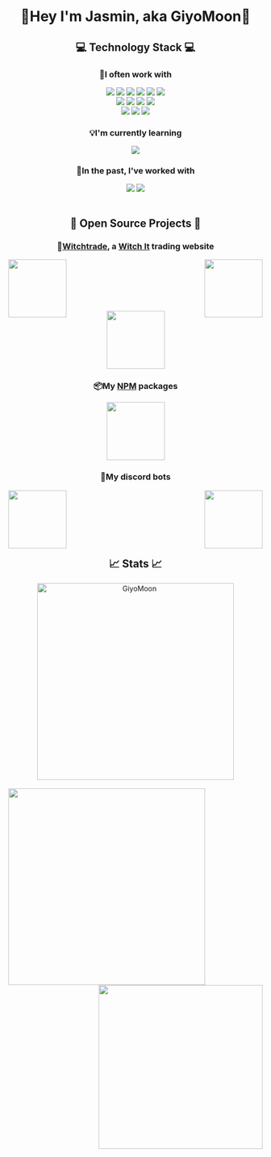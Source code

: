 <h1 align="center">🌺Hey I'm Jasmin, aka GiyoMoon🌺
<h2 align="center">💻 Technology Stack 💻</h2>
<h3 align="center">💜I often work with</h3>
<div align="center">
  <img src="https://img.shields.io/badge/React%20-%23404040.svg?&style=flat-square&logo=react&logoColor=A860FE"/>
  <img src="https://img.shields.io/badge/Next.js%20-%23404040.svg?&style=flat-square&logo=next.js&logoColor=A860FE"/>
  <img src="https://img.shields.io/badge/NestJS%20-%23404040.svg?&style=flat-square&logo=nestjs&logoColor=A860FE"/>
  <img src="https://img.shields.io/badge/Node.js%20-%23404040.svg?&style=flat-square&logo=node.js&logoColor=A860FE"/>
  <img src="https://img.shields.io/badge/Angular%20-%23404040.svg?&style=flat-square&logo=angular&logoColor=A860FE"/>
  <img src="https://img.shields.io/badge/Tailwind_CSS%20-%23404040.svg?&style=flat-square&logo=tailwind-css&logoColor=A860FE"/>
</div>
<div align="center">
  <img src="https://img.shields.io/badge/Typescript%20-%23404040.svg?&style=flat-square&logo=typescript&logoColor=DD58C1"/>
  <img src="https://img.shields.io/badge/Javascript%20-%23404040.svg?&style=flat-square&logo=javascript&logoColor=DD58C1"/>
  <img src="https://img.shields.io/badge/HTML5%20-%23404040.svg?&style=flat-square&logo=html5&logoColor=DD58C1"/>
  <img src="https://img.shields.io/badge/CSS3%20-%23404040.svg?&style=flat-square&logo=css3&logoColor=DD58C1"/>
</div>
<div align="center">
  <img src="https://img.shields.io/badge/Docker%20-%23404040.svg?&style=flat-square&logo=docker&logoColor=A860FE"/>
  <img src="https://img.shields.io/badge/Git%20-%23404040.svg?&style=flat-square&logo=git&logoColor=A860FE"/>
  <img src="https://img.shields.io/badge/MySQL%20-%23404040.svg?&style=flat-square&logo=mysql&logoColor=A860FE"/>
</div>
<h3 align="center">💡I'm currently learning</h3>
<div align="center">
  <img src="https://img.shields.io/badge/React_Native%20-%23404040.svg?&style=flat-square&logo=react&logoColor=DD58C1"/>
</div>
<h3 align="center">💫In the past, I've worked with</h3>
<div align="center">
  <img src="https://img.shields.io/badge/Java%20-%23404040.svg?&style=flat-square&logo=java&logoColor=A860FE"/>
  <img src="https://img.shields.io/badge/Python%20-%23404040.svg?&style=flat-square&logo=python&logoColor=A860FE"/>
</div>
<br/>

<h2 align="center">📘 Open Source Projects 📘</h2>
<h3 align="center">🔮<a href="https://witchtrade.org">Witchtrade</a>, a <a href="https://store.steampowered.com/app/559650/Witch_It/">Witch It</a> trading website</h3>
<div width="100%" align="center">
  <a align="left" href="https://github.com/WitchTrade/frontend"><img align="left" height="115" src="https://github-readme-stats.vercel.app/api/pin/?username=WitchTrade&repo=frontend&theme=jolly&border_color=A860FE&border_radius=10"></a>
  <a align="right" href="https://github.com/WitchTrade/backend"><img align="right" height="115" src="https://github-readme-stats.vercel.app/api/pin/?username=WitchTrade&repo=backend&theme=jolly&border_color=A860FE&border_radius=10"></a>
</div>
<br/><br/><br/><br/><br/><br/>
<div width="100%" align="center">
  <a href="https://github.com/WitchTrade/witchitsrvstats"><img height="115" src="https://github-readme-stats.vercel.app/api/pin/?username=WitchTrade&repo=witchitsrvstats&theme=jolly&border_color=A860FE&border_radius=10"></a>
</div>
<h3 align="center">📦My <a href="https://www.npmjs.com/~giyomoon">NPM</a> packages</h3>
<div width="100%" align="center">
  <a href="https://github.com/GiyoMoon/steam-server-query"><img height="115" src="https://github-readme-stats.vercel.app/api/pin/?username=GiyoMoon&repo=steam-server-query&theme=jolly&border_color=A860FE&border_radius=10"></a>
</div>
<h3 align="center">🤖My discord bots</h3>
<div width="100%" align="center">
  <a align="left" href="https://github.com/GiyoMoon/EVE"><img align="left" height="115" src="https://github-readme-stats.vercel.app/api/pin/?username=GiyoMoon&repo=EVE&theme=jolly&border_color=A860FE&border_radius=10"></a>
  <a align="right" href="https://github.com/GiyoMoon/Momo"><img align="right" height="115" src="https://github-readme-stats.vercel.app/api/pin/?username=GiyoMoon&repo=Momo&theme=jolly&border_color=A860FE&border_radius=10"></a>
</div>
<br/><br/><br/><br/><br/><br/>

<h2 align="center">📈 Stats 📈</h2>
<div align=center>
  <div align=center>
      <img width=390 src="https://github-readme-streak-stats.herokuapp.com?user=GiyoMoon&theme=jolly&hide_border=true&date_format=j%20M%5B%20Y%5D" alt="GiyoMoon" />
  </div>
  <br/>
  <div align=center>
      <img align="left" width=390 src="https://github-readme-stats.vercel.app/api?username=GiyoMoon&theme=jolly&count_private=true&hide_border=true&line_height=24&show_icons=true" />
      <img align="right" width=325 align="center" src="https://github-readme-stats.vercel.app/api/top-langs/?username=GiyoMoon&layout=compact&theme=jolly&langs_count=8&hide_border=true"" />
  </div>
</div>
